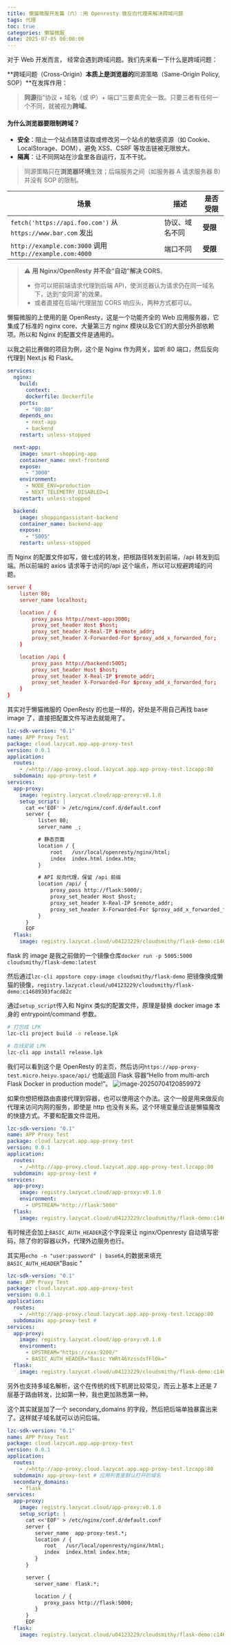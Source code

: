 ```yaml
---
title: 懒猫微服开发篇（六）:用 Openresty 做反向代理来解决跨域问题
tags: 代理
toc: true
categories: 懒猫微服
date: 2025-07-05 00:00:00
---
```


对于 Web 开发而言， 经常会遇到跨域问题。我们先来看一下什么是跨域问题：

**跨域问题（Cross-Origin）**本质上是浏览器的**同源策略（Same-Origin Policy, SOP）**在发挥作用：

> **同源**指“协议 + 域名（或 IP）+ 端口”三要素完全一致。只要三者有任何一个不同，就被视为**跨域**。

#### 为什么浏览器要限制跨域？

- **安全**：阻止一个站点随意读取或修改另一个站点的敏感资源（如 Cookie、LocalStorage、DOM），避免 XSS、CSRF 等攻击链被无限放大。
- **隔离**：让不同网站在沙盒里各自运行，互不干扰。

> 同源策略只在**浏览器环境**生效；后端服务之间（如服务器 A 请求服务器 B）并没有 SOP 的限制。

 <!-- more -->

| 场景                                                         | 描述           | 是否受限 |
| ------------------------------------------------------------ | -------------- | -------- |
| `fetch('https://api.foo.com')` 从 `https://www.bar.com` 发出 | 协议、域名不同 | **受限** |
| `http://example.com:3000` 调用 `http://example.com:4000`     | 端口不同       | **受限** |

> ⚠️ **用 Nginx/OpenResty 并不会“自动”解决 CORS**。
>
> - 你可以把前端请求代理到后端 API，使浏览器认为请求仍在同一域名下，达到“变同源”的效果。
> - 或者直接在后端/代理层加 CORS 响应头，两种方式都可以。

懒猫微服的上使用的是 OpenResty，这是一个功能齐全的 Web 应用服务器，它集成了标准的 nginx core、大量第三方 nginx 模块以及它们的大部分外部依赖项。所以和 Nginx 的配置文件是通用的。

以我之前比赛做的项目为例，这个是 Nginx 作为网关，监听 80 端口，然后反向代理到 Next.js 和 Flask。

```yml
services:
  nginx:
    build:
      context: .
      dockerfile: Dockerfile
    ports:
      - "80:80"
    depends_on:
      - next-app
      - backend
    restart: unless-stopped

  next-app:
    image: smart-shopping-app
    container_name: next-frontend
    expose:
      - "3000"
    environment:
      - NODE_ENV=production
      - NEXT_TELEMETRY_DISABLED=1
    restart: unless-stopped

  backend:
    image: shoppingassistant-backend
    container_name: backend-app
    expose:
      - "5005"
    restart: unless-stopped
```

而 Nginx 的配置文件如写，做七成的转发，把根路径转发到前端，/api 转发到后端。所以前端的 axios 请求等于访问的/api 这个端点，所以可以规避跨域的问题。

```conf
server {
    listen 80;
    server_name localhost;

    location / {
        proxy_pass http://next-app:3000;
        proxy_set_header Host $host;
        proxy_set_header X-Real-IP $remote_addr;
        proxy_set_header X-Forwarded-For $proxy_add_x_forwarded_for;
    }

    location /api {
        proxy_pass http://backend:5005;
        proxy_set_header Host $host;
        proxy_set_header X-Real-IP $remote_addr;
        proxy_set_header X-Forwarded-For $proxy_add_x_forwarded_for;
    }
}
```

其实对于懒猫微服的 OpenResty 的也是一样的，好处是不用自己再找 base image 了，直接把配置文件写进去就能用了。

```yml
lzc-sdk-version: "0.1"
name: APP Proxy Test
package: cloud.lazycat.app.app-proxy-test
version: 0.0.1
application:
  routes:
    - /=http://app-proxy.cloud.lazycat.app.app-proxy-test.lzcapp:80
  subdomain: app-proxy-test #
services:
  app-proxy:
    image: registry.lazycat.cloud/app-proxy:v0.1.0
    setup_script: |
      cat <<'EOF' > /etc/nginx/conf.d/default.conf
      server {
          listen 80;
          server_name _;

          # 静态页面
          location / {
              root   /usr/local/openresty/nginx/html;
              index  index.html index.htm;
          }

          # API 反向代理，保留 /api 前缀
          location /api/ {
              proxy_pass http://flask:5000/;
              proxy_set_header Host $host;
              proxy_set_header X-Real-IP $remote_addr;
              proxy_set_header X-Forwarded-For $proxy_add_x_forwarded_for;
          }
      }
      EOF
  flask:
    image: registry.lazycat.cloud/u04123229/cloudsmithy/flask-demo:c14689303facd82c
```

flask 的 image 是我之前做的一个镜像仓库`docker run -p 5005:5000 cloudsmithy/flask-demo:latest`

然后通过`lzc-cli appstore copy-image cloudsmithy/flask-demo` 把镜像换成懒猫的镜像，`registry.lazycat.cloud/u04123229/cloudsmithy/flask-demo:c14689303facd82c`

通过`setup_script`传入和 Nginx 类似的配置文件，原理是替换 docker image 本身的 entrypoint/command 参数。

```bash
# 打包成 LPK
lzc-cli project build -o release.lpk

# 在线安装 LPK
lzc-cli app install release.lpk
```

我们可以看到这个是 OpenResty 的主页，然后访问`https://app-proxy-test.micro.heiyu.space/api/` 也能返回 Flask 容器“Hello from multi-arch Flask Docker in production mode!”。
![image-20250704120859972](https://raw.githubusercontent.com/cloudsmithy/picgo-imh/master/image-20250704120859972.png)

如果你想把根路由直接代理到容器，也可以使用这个办法。这个一般是用来做反向代理来访问内网的服务，即使是 http 也没有关系。这个环境变量应该是懒猫魔改的快捷方式。不要和配置文件混用。

```yml
lzc-sdk-version: "0.1"
name: APP Proxy Test
package: cloud.lazycat.app.app-proxy-test
version: 0.0.1
application:
  routes:
    - /=http://app-proxy.cloud.lazycat.app.app-proxy-test.lzcapp:80
  subdomain: app-proxy-test #
services:
  app-proxy:
    image: registry.lazycat.cloud/app-proxy:v0.1.0
    environment:
      - UPSTREAM="http://flask:5000"
  flask:
    image: registry.lazycat.cloud/u04123229/cloudsmithy/flask-demo:c14689303facd82c
```

有时候还会加上`BASIC_AUTH_HEADER`这个字段来让 nginx/Openresty 自动填写密码，除了你的容器以外，代理外边服务也行。

其实用`echo -n "user:password" | base64`,的数据来填充`BASIC_AUTH_HEADER`"Basic <base64> "

```yml
lzc-sdk-version: "0.1"
name: APP Proxy Test
package: cloud.lazycat.app.app-proxy-test
version: 0.0.1
application:
  routes:
    - /=http://app-proxy.cloud.lazycat.app.app-proxy-test.lzcapp:80
  subdomain: app-proxy-test #
services:
  app-proxy:
    image: registry.lazycat.cloud/app-proxy:v0.1.0
    environment:
      - UPSTREAM="https://xxx:9200/"
      - BASIC_AUTH_HEADER="Basic YWRt46YzssdsfFlOk="
  flask:
    image: registry.lazycat.cloud/u04123229/cloudsmithy/flask-demo:c14689303facd82c
```

另外也支持多域名解析，这个在传统的线下机房比较常见，而云上基本上还是 7 层基于路由转发，比如第一种，我也更加熟悉第一种。

这个其实就是加了一个 secondary_domains 的字段，然后把后端单独暴露出来了。这样就子域名就可以访问后端。

```yml
lzc-sdk-version: "0.1"
name: APP Proxy Test
package: cloud.lazycat.app.app-proxy-test
version: 0.0.1
application:
  routes:
    - /=http://app-proxy.cloud.lazycat.app.app-proxy-test.lzcapp:80
  subdomain: app-proxy-test # 应用列表里默认打开的域名
  secondary_domains:
    - flask
services:
  app-proxy:
    image: registry.lazycat.cloud/app-proxy:v0.1.0
    setup_script: |
      cat <<'EOF' > /etc/nginx/conf.d/default.conf
      server {
         server_name  app-proxy-test.*;
         location / {
            root   /usr/local/openresty/nginx/html;
            index  index.html index.htm;
         }
      }

      server {
         server_name  flask.*;

         location / {
            proxy_pass http://flask:5000;
         }
      }
      EOF
  flask:
    image: registry.lazycat.cloud/u04123229/cloudsmithy/flask-demo:c14689303facd82c
```
